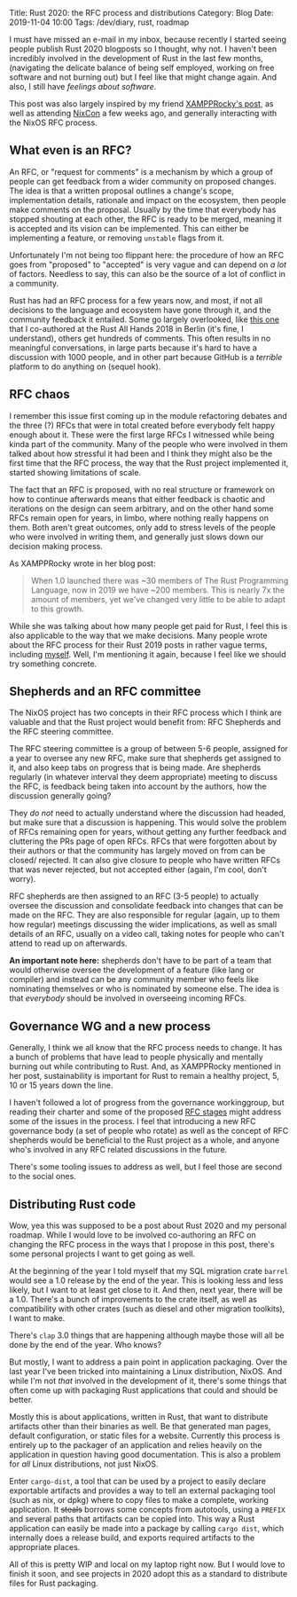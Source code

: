 Title: Rust 2020: the RFC process and distributions
Category: Blog
Date: 2019-11-04 10:00
Tags: /dev/diary, rust, roadmap

I must have missed an e-mail in my inbox, because recently I started
seeing people publish Rust 2020 blogposts so I thought, why not. I
haven't been incredibly involved in the development of Rust in the
last few months, (navigating the delicate balance of being self
employed, working on free software and not burning out) but I feel
like that might change again. And also, I still have *feelings about
software*.

This post was also largely inspired by my friend [XAMPPRocky's post][erin],
as well as attending [NixCon][nixcon] a few weeks ago, and generally
interacting with the NixOS RFC process.

[erin]: https://xampprocky.github.io/public/blog/rust-2021/
[nixcon]: https://2019.nixcon.org/

## What even is an RFC?

An RFC, or "request for comments" is a mechanism by which a group of
people can get feedback from a wider community on proposed
changes. The idea is that a written proposal outlines a change's
scope, implementation details, rationale and impact on the ecosystem,
then people make comments on the proposal. Usually by the time that
everybody has stopped shouting at each other, the RFC is ready to be
merged, meaning it is accepted and its vision can be implemented.
This can either be implementing a feature, or removing `unstable`
flags from it.

Unfortunately I'm not being too flippant here: the procedure of how an
RFC goes from "proposed" to "accepted" is very vague and can depend on
*a lot* of factors. Needless to say, this can also be the source of a
lot of conflict in a community.

Rust has had an RFC process for a few years now, and most, if not all
decisions to the language and ecosystem have gone through it, and the
community feedback it entailed. Some go largely overlooked, like [this
one][rfc1] that I co-authored at the Rust All Hands 2018 in Berlin
(it's fine, I understand), others get hundreds of comments. This often
results in no meaningful conversations, in large parts because it's
hard to have a discussion with 1000 people, and in other part because
GitHub is a *terrible* platform to do anything on (sequel hook).

[rfc1]: https://github.com/rust-lang/rfcs/pull/2376

## RFC chaos

I remember this issue first coming up in the module refactoring
debates and the three (?) RFCs that were in total created before
everybody felt happy enough about it. These were the first large RFCs
I witnessed while being kinda part of the community. Many of the
people who were involved in them talked about how stressful it had
been and I think they might also be the first time that the RFC
process, the way that the Rust project implemented it, started showing
limitations of scale.

The fact that an RFC is proposed, with no real structure or framework
on how to continue afterwards means that either feedback is chaotic
and iterations on the design can seem arbitrary, and on the other hand
some RFCs remain open for years, in limbo, where nothing really
happens on them. Both aren't great outcomes, only add to stress levels
of the people who were involved in writing them, and generally just
slows down our decision making process.

As XAMPPRocky wrote in her blog post:

> When 1.0 launched there was ~30 members of The Rust Programming
> Language, now in 2019 we have ~200 members. This is nearly 7x the
> amount of members, yet we've changed very little to be able to adapt
> to this growth.

While she was talking about how many people get paid for Rust, I feel
this is also applicable to the way that we make decisions. Many people
wrote about the RFC process for their Rust 2019 posts in rather vague
terms, including [myself][rust2019]. Well, I'm mentioning it again,
because I feel like we should try something concrete.

[rust2019]: https://spacekookie.de/blog/rust-2019-how-we-make-decisions/

## Shepherds and an RFC committee

The NixOS project has two concepts in their RFC process which I think
are valuable and that the Rust project would benefit from: RFC
Shepherds and the RFC steering committee.

The RFC steering committee is a group of between 5-6 people, assigned
for a year to oversee any new RFC, make sure that shepherds get
assigned to it, and also keep tabs on progress that is being made. Are
shepherds regularly (in whatever interval they deem appropriate)
meeting to discuss the RFC, is feedback being taken into account by
the authors, how the discussion generally going?

They *do not* need to actually understand where the discussion had
headed, but make sure that a discussion is happening. This would solve
the problem of RFCs remaining open for years, without getting any
further feedback and cluttering the PRs page of open RFCs. RFCs that
were forgotten about by their authors or that the community has
largely moved on from can be closed/ rejected. It can also give
closure to people who have written RFCs that was never rejected, but
not accepted either (again, I'm cool, don't worry).

RFC shepherds are then assigned to an RFC (3-5 people) to actually
oversee the discussion and consolidate feedback into changes that can
be made on the RFC. They are also responsible for regular (again, up
to them how regular) meetings discussing the wider implications, as
well as small details of an RFC, usually on a video call, taking notes
for people who can't attend to read up on afterwards.

**An important note here:** shepherds don't have to be part of a team that
would otherwise oversee the development of a feature (like lang or
compiler) and instead can be any community member who feels like
nominating themselves or who is nominated by someone else. The idea is
that *everybody* should be involved in overseeing incoming RFCs.

## Governance WG and a new process

Generally, I think we all know that the RFC process needs to
change. It has a bunch of problems that have lead to people physically
and mentally burning out while contributing to Rust. And, as
XAMPPRocky mentioned in her post, sustainability is important for Rust
to remain a healthy project, 5, 10 or 15 years down the line.

I haven't followed a lot of progress from the governance workinggroup,
but reading their charter and some of the proposed [RFC stages][gov]
might address some of the issues in the process. I feel that
introducing a new RFC governance body (a set of people who rotate) as
well as the concept of RFC shepherds would be beneficial to the Rust
project as a whole, and anyone who's involved in any RFC related
discussions in the future.

[gov]: http://smallcultfollowing.com/babysteps/blog/2018/06/20/proposal-for-a-staged-rfc-process/

There's some tooling issues to address as well, but I feel those are
second to the social ones.

## Distributing Rust code

Wow, yea this was supposed to be a post about Rust 2020 and my
personal roadmap. While I would love to be involved co-authoring an
RFC on changing the RFC process in the ways that I propose in this
post, there's some personal projects I want to get going as well.

At the beginning of the year I told myself that my SQL migration crate
`barrel` would see a 1.0 release by the end of the year. This is
looking less and less likely, but I want to at least get close to
it. And then, next year, there will be a 1.0. There's a bunch of
improvements to the crate itself, as well as compatibility with other
crates (such as diesel and other migration toolkits), I want to make.

There's `clap` 3.0 things that are happening although maybe those will
all be done by the end of the year. Who knows?

But mostly, I want to address a pain point in application
packaging. Over the last year I've been tricked into maintaining a
Linux distribution, NixOS. And while I'm not _that_ involved in the
development of it, there's some things that often come up with
packaging Rust applications that could and should be better.

Mostly this is about applications, written in Rust, that want to
distribute artifacts other than their binaries as well. Be that
generated man pages, default configuration, or static files for a
website. Currently this process is entirely up to the packager of an
application and relies heavily on the application in question having
good documentation. This is also a problem for _all_ Linux
distributions, not just NixOS.

Enter `cargo-dist`, a tool that can be used by a project to easily
declare exportable artifacts and provides a way to tell an external
packaging tool (such as nix, or dpkg) where to copy files to make
a complete, working application. It <del>steals</del> borrows some
concepts from autotools, using a `PREFIX` and several paths that
artifacts can be copied into. This way a Rust application can easily
be made into a package by calling `cargo dist`, which internally does
a release build, and exports required artifacts to the appropriate
places.

All of this is pretty WIP and local on my laptop right now. But I
would love to finish it soon, and see projects in 2020 adopt this as a
standard to distribute files for Rust packaging.

